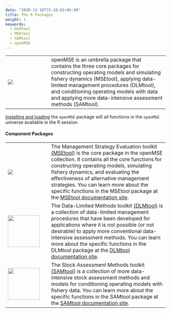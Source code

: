 ```yaml
---
date: "2020-12-16T15:18:01+06:00"
title: The R Packages
weight: 1
keywords:
  - DLMtool
  - MSEtool
  - SAMtool
  - openMSE
---
```




<table>
 <tr>
    <td width="120"> <a href="#openMSE"> <img src="/images/OpenMSE.png" > </a></td>
    <td> openMSE is an umbrella package that contains the three core packages for constructing operating models and simulating fishery dynamics (MSEtool), applying data-limited management procedures (DLMtool), and conditioning operating models with data and applying more data-intensive assessment methods (SAMtool).
    </td>
 </tr>
</table>

<a href="/about-openmse/prerequisites/#installing-the-packages">Installing and loading</a> the `openMSE` package will all functions in the `openMSE` universe available in the R session.



#### Component Packages

<table>
 <tr>
    <td width="120"> <a href="#MSEtool"> <img src="/images/MSEtool.png" > </a></td>
    <td> The Management Strategy Evaluation toolkit
    <a href="#MSEtool">(MSEtool)</a> is the core package in the openMSE collection. It contains all the core functions for constructing operating models, simulating fishery dynamics, and evaluating the effectiveness of alternative management strategies. You can learn more about the specific functions in the MSEtool package at the <a href="#MSEtool">MSEtool documentation site</a>.
    </td>
 </tr>
 <tr>
    <td> <a href="https://blue-matter.github.io/DLMtool/"> <img src="/images/DLMtool.png" width="100"> </a></td>
    <td> The Data-Limited Methods toolkit 
    <a href="https://blue-matter.github.io/DLMtool/">(DLMtool)</a> is a collection of data-limited management procedures that have been developed for applications where it is not possible (or not desirable) to apply more conventional data-intensive assessment methods. You can learn more about the specific functions in the DLMtool package at the <a href="https://blue-matter.github.io/DLMtool/">DLMtool documentation site</a>.
    </td>
 </tr>
 <tr>
    <td> <a href="#SAMtool"> <img src="/images/SAMtool.png" width="100"> </a></td>
    <td> The Stock Assessment Methods toolkit 
    <a href="#SAMtool">(SAMtool)</a> is a collection of more data-intensive stock assessment methods and models for conditioning operating models with fishery data. You can learn more about the specific functions in the SAMtool package at the <a href="#SAMtool">SAMtool documentation site</a>.
    </td>
 </tr>
</table>








<!--
<script>
$(document).ready(function(){
    $('img[usemap]').rwdImageMaps();
});
</script>

<div>
<img src="/images/PackageStructure.png" alt="" usemap="#Map" width="300" height="300" />
<map name="Map" id="Map">
    <area alt="" title="openMSE" href="#openMSE" shape="rect" coords="75,0,225,100" />
    <area alt="" title="DLMtool" href="#DLMtool" shape="rect" coords="0,100,138,200" />
    <area alt="" title="SAMtool" href="#SAMtool" shape="rect" coords="162,100,300,200" />
    <area alt="" title="MSEtool" href="#MSEtool" shape="rect" coords="75,200,225,300" />

</map>
</div>

--!>

